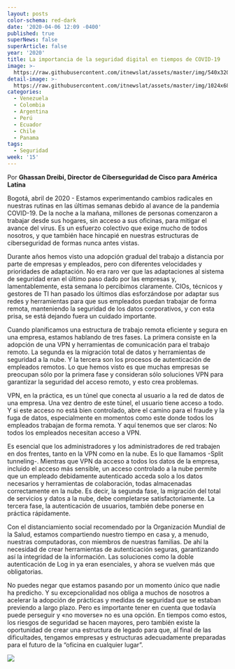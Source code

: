 ```yaml
---
layout: posts
color-schema: red-dark
date: '2020-04-06 12:09 -0400'
published: true
superNews: false
superArticle: false
year: '2020'
title: La importancia de la seguridad digital en tiempos de COVID-19
image: >-
  https://raw.githubusercontent.com/itnewslat/assets/master/img/540x320/Cisco-Security-p.jpg
detail-image: >-
  https://raw.githubusercontent.com/itnewslat/assets/master/img/1024x680/Cisco-Security-g.jpg
categories:
  - Venezuela
  - Colombia
  - Argentina
  - Perú
  - Ecuador
  - Chile
  - Panama
tags:
  - Seguridad
week: '15'
---
```

Por **Ghassan Dreibi, Director de Ciberseguridad de Cisco para América Latina**

Bogotá, abril de 2020 - Estamos experimentando cambios radicales en nuestras rutinas en las últimas semanas debido al avance de la pandemia COVID-19. De la noche a la mañana, millones de personas comenzaron a trabajar desde sus hogares, sin acceso a sus oficinas, para mitigar el avance del virus. Es un esfuerzo colectivo que exige mucho de todos nosotros, y que también hace hincapié en nuestras estructuras de ciberseguridad de formas nunca antes vistas. 

Durante años hemos visto una adopción gradual del trabajo a distancia por parte de empresas y empleados, pero con diferentes velocidades y prioridades de adaptación. No era raro ver que las adaptaciones al sistema de seguridad eran el último paso dado por las empresas y, lamentablemente, esta semana lo percibimos claramente. CIOs, técnicos y gestores de TI han pasado los últimos días esforzándose por adaptar sus redes y herramientas para que sus empleados puedan trabajar de forma remota, manteniendo la seguridad de los datos corporativos, y con esta prisa, se está dejando fuera un cuidado importante.

Cuando planificamos una estructura de trabajo remota eficiente y segura en una empresa, estamos hablando de tres fases. La primera consiste en la adopción de una VPN y herramientas de comunicación para el trabajo remoto. La segunda es la migración total de datos y herramientas de seguridad a la nube. Y la tercera son los procesos de autenticación de empleados remotos. Lo que hemos visto es que muchas empresas se preocupan sólo por la primera fase y consideran sólo soluciones VPN para garantizar la seguridad del acceso remoto, y esto crea problemas.

VPN, en la práctica, es un túnel que conecta al usuario a la red de datos de una empresa. Una vez dentro de este túnel, el usuario tiene acceso a todo. Y si este acceso no está bien controlado, abre el camino para el fraude y la fuga de datos, especialmente en momentos como este donde todos los empleados trabajan de forma remota. Y aquí tenemos que ser claros: No todos los empleados necesitan acceso a VPN.

Es esencial que los administradores y los administradores de red trabajen en dos frentes, tanto en la VPN como en la nube. Es lo que llamamos -Split tunneling-. Mientras que VPN da acceso a todos los datos de la empresa, incluido el acceso más sensible, un acceso controlado a la nube permite que un empleado debidamente autenticado acceda solo a los datos necesarios y herramientas de colaboración, todas almacenadas correctamente en la nube. Es decir, la segunda fase, la migración del total de servicios y datos a la nube, debe completarse satisfactoriamente. La tercera fase, la autenticación de usuarios, también debe ponerse en práctica rápidamente.

Con el distanciamiento social recomendado por la Organización Mundial de la Salud, estamos compartiendo nuestro tiempo en casa y, a menudo, nuestras computadoras, con miembros de nuestras familias. De ahí la necesidad de crear herramientas de autenticación seguras, garantizando así la integridad de la información. Las soluciones como la doble autenticación de Log in ya eran esenciales, y ahora se vuelven más que obligatorias.

No puedes negar que estamos pasando por un momento único que nadie ha predicho. Y su excepcionalidad nos obliga a muchos de nosotros a acelerar la adopción de prácticas y medidas de seguridad que se estaban previendo a largo plazo. Pero es importante tener en cuenta que todavía puede perseguir y «no moverse» no es una opción. En tiempos como estos, los riesgos de seguridad se hacen mayores, pero también existe la oportunidad de crear una estructura de legado para que, al final de las dificultades, tengamos empresas y estructuras adecuadamente preparadas para el futuro de la “oficina en cualquier lugar”. 

<img src="https://tracker.metricool.com/c3po.jpg?hash=56f88a41e39ab42c063cc51676587a04"/>
